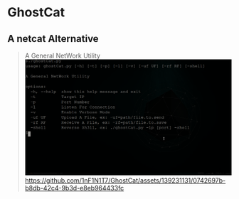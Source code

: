 # GhostCat
## A netcat Alternative 
> A General NetWork Utility
> ![plot](image/img1.png)
> https://github.com/1nF1N1T7/GhostCat/assets/139231131/0742697b-b8db-42c4-9b3d-e8eb964433fc

